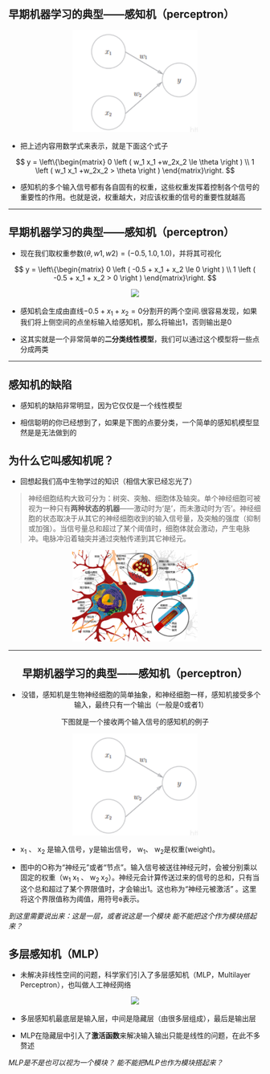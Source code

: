## 早期机器学习的典型——感知机（perceptron）

<div align=center>  
<img src="image-1.png" width=250> 
<div align=left> 

* 把上述内容用数学式来表示，就是下面这个式子

$$ y = \left\{\begin{matrix} 
  0  \left ( w_1 x_1 +w_2x_2 \le \theta \right ) \\  
  1  \left ( w_1 x_1 +w_2x_2 > \theta \right )
\end{matrix}\right. $$

* 感知机的多个输入信号都有各自固有的权重，这些权重发挥着控制各个信号的重要性的作用。也就是说，权重越大，对应该权重的信号的重要性就越高

---

## 早期机器学习的典型——感知机（perceptron）

* 现在我们取权重参数$(\theta, w1, w2) = (−0.5, 1.0, 1.0)$，并将其可视化

$$ y = \left\{\begin{matrix} 
  0  \left ( -0.5 + x_1 + x_2 \le 0 \right ) \\  
  1  \left ( -0.5 + x_1 + x_2 > 0 \right )
\end{matrix}\right. $$

<div align=center>  
<img src="https://i-blog.csdnimg.cn/blog_migrate/a6bcf4af2c4bc6418dfa4062c8ee4937.png#pic_center" width=400> 
<div align=left> 

* 感知机会生成由直线$−0.5 + x_1 + x_2 = 0$分割开的两个空间.很容易发现，如果我们将上侧空间的点坐标输入给感知机，那么将输出1，否则输出是0

* 这其实就是一个非常简单的**二分类线性模型**，我们可以通过这个模型将一些点分成两类
---

## 感知机的缺陷

* 感知机的缺陷非常明显，因为它仅仅是一个线性模型

* 相信聪明的你已经想到了，如果是下图的点要分类，一个简单的感知机模型显然是是无法做到的



## 为什么它叫感知机呢？

* 回想起我们高中生物学过的知识（相信大家已经忘光了）

> 神经细胞结构大致可分为：树突、突触、细胞体及轴突。单个神经细胞可被视为一种只有**两种状态的机器**——激动时为‘是’，而未激动时为‘否’。神经细胞的状态取决于从其它的神经细胞收到的输入信号量，及突触的强度（抑制或加强）。当信号量总和超过了某个阈值时，细胞体就会激动，产生电脉冲。电脉冲沿着轴突并通过突触传递到其它神经元。

<div align=center>  <img src="image.png" width=250> 

---

## 早期机器学习的典型——感知机（perceptron）

* 没错，感知机是生物神经细胞的简单抽象，和神经细胞一样，感知机接受多个输入，最终只有一个输出（一般是0或者1）

下图就是一个接收两个输入信号的感知机的例子

<div align=center>  
<img src="image-1.png" width=250> 

<div align=left> 

* x<sub>1</sub> 、 x<sub>2</sub> 是输入信号，y是输出信号， w<sub>1</sub>、 w<sub>2</sub>是权重(weight)。

* 图中的○称为“神经元”或者“节点”。输入信号被送往神经元时，会被分别乘以固定的权重（w<sub>1</sub> x<sub>1</sub> 、 w<sub>2 </sub> x<sub>2</sub>）。神经元会计算传送过来的信号的总和，只有当这个总和超过了某个界限值时，才会输出1。这也称为“神经元被激活” 。这里将这个界限值称为阈值，用符号``θ``表示。

*到这里需要说出来：这是一层，或者说这是一个模块*
*能不能把这个作为模块搭起来？*

## 多层感知机（MLP）

* 未解决非线性空间的问题，科学家们引入了多层感知机（MLP，Multilayer Perceptron），也叫做人工神经网络
<div align=center>  
<img src="https://i-blog.csdnimg.cn/blog_migrate/fdd829e9575ea0544bcc9c43a01fd488.png" width=400> 
<div align=left> 

* 多层感知机最底层是输入层，中间是隐藏层（由很多层组成），最后是输出层

* MLP在隐藏层中引入了**激活函数**来解决输入输出只能是线性的问题，在此不多赘述

*MLP是不是也可以视为一个模块？*
*能不能把MLP也作为模块搭起来？*